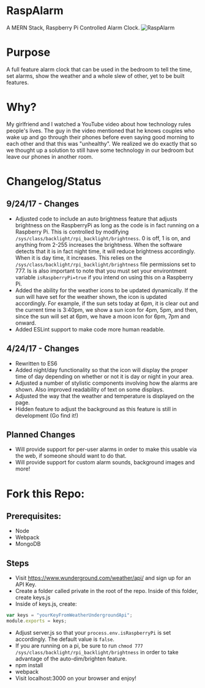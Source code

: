 # RaspAlarm
A MERN Stack, Raspberry Pi Controlled Alarm Clock.
![RaspAlarm](https://github.com/sfreeman422/RaspAlarm/blob/master/Images/beta.jpg)
# Purpose
A full feature alarm clock that can be used in the bedroom to tell the time, set alarms, show the weather and a whole slew of other, yet to be built features. 

# Why?
My girlfriend and I watched a YouTube video about how technology rules people's lives. The guy in the video mentioned that he knows couples who wake up and go through their phones before even saying good morning to each other and that this was "unhealthy". We realized we do exactly that so we thought up a solution to still have some technology in our bedroom but leave our phones in another room. 

# Changelog/Status

## 9/24/17 - Changes
- Adjusted code to include an auto brightness feature that adjusts brightness on the RaspberryPi as long as the code is in fact running on a Raspberry Pi. This is controlled by modifying `/sys/class/backlight/rpi_backlight/brightness`. 0 is off, 1 is on, and anything from 2-255 increases the brightness. When the software detects that it is in fact night time, it will reduce brightness accordingly. When it is day time, it increases. This relies on the `/sys/class/backlight/rpi_backlight/brightness` file permissions set to 777. Is is also important to note that you must set your environtment variable `isRaspberryPi=true` if you intend on using this on a Raspberry Pi.
- Added the ability for the weather icons to be updated dynamically. If the sun will have set for the weather shown, the icon is updated accordingly. For example, if the sun sets today at 6pm, it is clear out and the current time is 3:40pm, we show a sun icon for 4pm, 5pm, and then, since the sun will set at 6pm, we have a moon icon for 6pm, 7pm and onward.
- Added ESLint support to make code more human readable.

## 4/24/17 - Changes
- Rewritten to ES6
- Added night/day functionality so that the icon will display the proper time of day depending on whether or not it is day or night in your area. 
- Adjusted a number of stylistic components involving how the alarms are shown. Also improved readability of text on some displays. 
- Adjusted the way that the weather and temperature is displayed on the page. 
- Hidden feature to adjust the background as this feature is still in development (Go find it!) 

## Planned Changes 
- Will provide support for per-user alarms in order to make this usable via the web, if someone should want to do that. 
- Will provide support for custom alarm sounds, background images and more!


# Fork this Repo:
## Prerequisites:
- Node
- Webpack
- MongoDB

## Steps
- Visit https://www.wunderground.com/weather/api/ and sign up for an API Key. 
- Create a folder called private in the root of the repo. Inside of this folder, create keys.js
- Inside of keys.js, create:
```javascript
var keys = "yourKeyFromWeatherUndergroundApi";
module.exports = keys;
```
- Adjust server.js so that your `process.env.isRaspberryPi` is set accordingly. The default value is `false`.
- If you are running on a pi, be sure to run `chmod 777 /sys/class/backlight/rpi_backlight/brightness` in order to take advantage of the auto-dim/brighten feature.
- npm install
- webpack
- Visit localhost:3000 on your browser and enjoy!